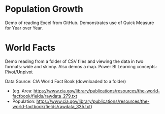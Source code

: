 # Population Growth
Demo of reading Excel from GitHub. Demonstrates use of Quick Measure for Year over Year.

# World Facts
Demo reading from a folder of CSV files and viewing the data in two formats: wide and skinny. Also demos a map.
Power BI Learning concepts: [Pivot/Unpivot](https://radacad.com/pivot-and-unpivot-with-power-bi)

Data Source: CIA World Fact Book (downloaded to a folder)

- (eg. Area: https://www.cia.gov/library/publications/resources/the-world-factbook/fields/rawdata_279.txt
- Population: https://www.cia.gov/library/publications/resources/the-world-factbook/fields/rawdata_335.txt)

